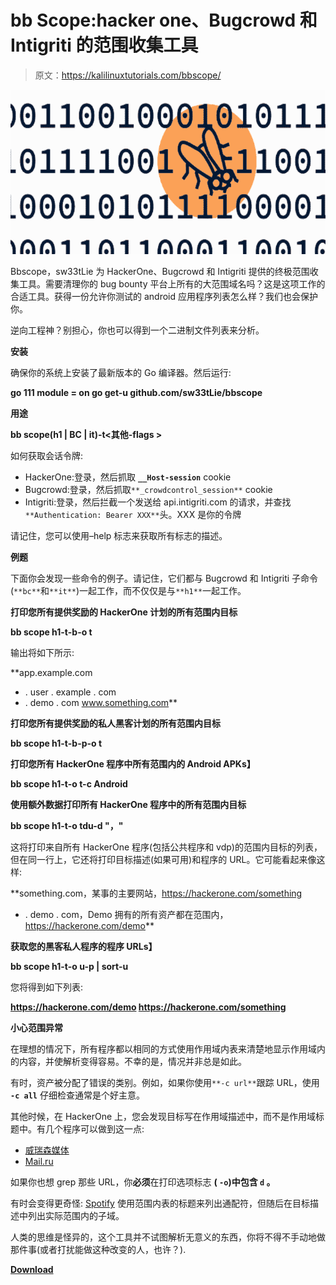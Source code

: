 # bb Scope:hacker one、Bugcrowd 和 Intigriti 的范围收集工具

> 原文：<https://kalilinuxtutorials.com/bbscope/>

[![Bbscope : Scope Gathering Tool For HackerOne, Bugcrowd, And Intigriti](img/b4aeb6bee84e303043f4011a3ea3deba.png "Bbscope : Scope Gathering Tool For HackerOne, Bugcrowd, And Intigriti")](https://1.bp.blogspot.com/-NROKb4VjJZY/YM4CD5XINSI/AAAAAAAAJmk/24lt8Xm82rED_xDMeusyYV_Ru4t7LlSGQCLcBGAsYHQ/s728/Bbscope%25281%2529.png)

Bbscope，sw33tLie 为 HackerOne、Bugcrowd 和 Intigriti 提供的终极范围收集工具。需要清理你的 bug bounty 平台上所有的大范围域名吗？这是这项工作的合适工具。获得一份允许你测试的 android 应用程序列表怎么样？我们也会保护你。

逆向工程神？别担心，你也可以得到一个二进制文件列表来分析。

**安装**

确保你的系统上安装了最新版本的 Go 编译器。然后运行:

**go 111 module = on go get-u github.com/sw33tLie/bbscope**

**用途**

**bb scope(h1 | BC | it)-t<session-token><其他-flags >**

如何获取会话令牌:

*   HackerOne:登录，然后抓取 **`__Host-session`** cookie
*   Bugcrowd:登录，然后抓取`**_crowdcontrol_session**` cookie
*   Intigriti:登录，然后拦截一个发送给 api.intigriti.com 的请求，并查找`**Authentication: Bearer XXX**`头。XXX 是你的令牌

请记住，您可以使用–help 标志来获取所有标志的描述。

**例题**

下面你会发现一些命令的例子。请记住，它们都与 Bugcrowd 和 Intigriti 子命令(`**bc**`和`**it**`)一起工作，而不仅仅是与`**h1**`一起工作。

**打印您所有提供奖励的 HackerOne 计划的所有范围内目标**

**bb scope h1-t<YOUR _ TOKEN>-b-o t**

输出将如下所示:

**app.example.com
* . user . example . com
* . demo . com
www.something.com**

**打印您所有提供奖励的私人黑客计划的所有范围内目标**

**bb scope h1-t<YOUR _ TOKEN>-b-p-o t**

**打印您所有 HackerOne 程序中所有范围内的 Android APKs】**

**bb scope h1-t<YOUR _ TOKEN>-o t-c Android**

**使用额外数据打印所有 HackerOne 程序中的所有范围内目标**

**bb scope h1-t<YOUR _ TOKEN>-o tdu-d "，"**

这将打印来自所有 HackerOne 程序(包括公共程序和 vdp)的范围内目标的列表，但在同一行上，它还将打印目标描述(如果可用)和程序的 URL。它可能看起来像这样:

**something.com，某事的主要网站，https://hackerone.com/something
* . demo . com，Demo 拥有的所有资产都在范围内，https://hackerone.com/demo**

**获取您的黑客私人程序的程序 URLs】**

**bb scope h1-t<YOUR _ TOKEN>-o u-p | sort-u**

您将得到如下列表:

**https://hackerone.com/demo
https://hackerone.com/something**

**小心范围异常**

在理想的情况下，所有程序都以相同的方式使用作用域内表来清楚地显示作用域内的内容，并使解析变得容易。不幸的是，情况并非总是如此。

有时，资产被分配了错误的类别。例如，如果你使用`**-c url**`跟踪 URL，使用 **`-c all`** 仔细检查通常是个好主意。

其他时候，在 HackerOne 上，您会发现目标写在作用域描述中，而不是作用域标题中。有几个程序可以做到这一点:

*   [威瑞森媒体](https://hackerone.com/verizonmedia/?type=team)
*   [Mail.ru](https://hackerone.com/mailru)

如果你也想 grep 那些 URL，你**必须**在打印选项标志 **( `-o`)中包含 **`d`** 。**

有时会变得更奇怪: [Spotify](https://hackerone.com/spotify) 使用范围内表的标题来列出通配符，但随后在目标描述中列出实际范围内的子域。

人类的思维是怪异的，这个工具并不试图解析无意义的东西，你将不得不手动地做那件事(或者打扰能做这种改变的人，也许？).

[**Download**](https://github.com/sw33tLie/bbscope)